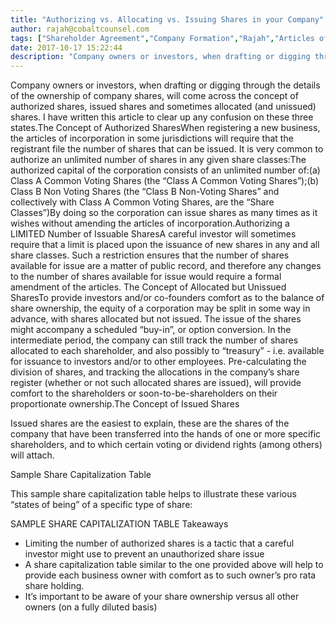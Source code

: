 ```yaml
---
title: "Authorizing vs. Allocating vs. Issuing Shares in your Company"
author: rajah@cobaltcounsel.com
tags: ["Shareholder Agreement","Company Formation","Rajah","Articles of Incorporation","Canada (ON)","Canada (General)"]
date: 2017-10-17 15:22:44
description: "Company owners or investors, when drafting or digging through the details of the ownership of company shares, will come across the concept of authorized shares, issued shares and sometimes allocated (..."
---
```


Company owners or investors, when drafting or digging through the details of the ownership of company shares, will come across the concept of authorized shares, issued shares and sometimes allocated (and unissued) shares.  I have written this article to clear up any confusion on these three states.The Concept of Authorized SharesWhen registering a new business, the articles of incorporation in some jurisdictions will require that the registrant file the number of shares that can be issued. It is very common to authorize an unlimited number of shares in any given share classes:The authorized capital of the corporation consists of an unlimited number of:(a) Class A Common Voting Shares (the “Class A Common Voting Shares”);(b) Class B Non Voting Shares (the “Class B Non-Voting Shares” and collectively with Class A Common Voting Shares, are the “Share Classes”)By doing so the corporation can issue shares as many times as it wishes without amending the articles of incorporation.Authorizing a LIMITED Number of Issuable SharesA careful investor will sometimes require that a limit is placed upon the issuance of new shares in any and all share classes.  Such a restriction ensures that the number of shares available for issue are a matter of public record, and therefore any changes to the number of shares available for issue would require a formal amendment of the articles.  The Concept of Allocated but Unissued SharesTo provide investors and/or co-founders comfort as to the balance of share ownership, the equity of a corporation may be split in some way in advance, with shares allocated but not issued.  The issue of the shares might accompany a scheduled “buy-in”, or option conversion.  In the intermediate period, the company can still track the number of shares allocated to each shareholder, and also possibly to “treasury” - i.e. available for issuance to investors and/or to other employees.  Pre-calculating the division of shares, and tracking the allocations in the company’s share register (whether or not such allocated shares are issued), will provide comfort to the shareholders or soon-to-be-shareholders on their proportionate ownership.The Concept of Issued Shares

Issued shares are the easiest to explain, these are the shares of the company that have been transferred into the hands of one or more specific shareholders, and to which certain voting or dividend rights (among others) will attach.

Sample Share Capitalization Table

This sample share capitalization table helps to illustrate these various “states of being” of a specific type of share:

SAMPLE SHARE CAPITALIZATION TABLE
Takeaways
- Limiting the number of authorized shares is a tactic that a careful investor might use to prevent an unauthorized share issue
- A share capitalization table similar to the one provided above will help to provide each business owner with comfort as to such owner’s pro rata share holding.
- It’s important to be aware of your share ownership versus all other owners (on a fully diluted basis)